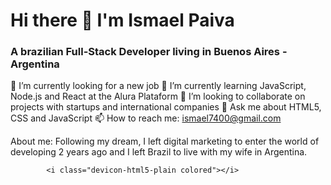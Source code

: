 # Hi there 👋 I'm Ismael Paiva

### A brazilian Full-Stack Developer living in Buenos Aires - Argentina


🔭 I’m currently looking for a new job
🌱 I’m currently learning JavaScript, Node.js and React at the Alura Plataform
👯 I’m looking to collaborate on projects with startups and international companies
💬 Ask me about HTML5, CSS and JavaScript
📫 How to reach me: ismael7400@gmail.com

About me: Following my dream, I left digital marketing to enter the world of developing 2 years ago and I left Brazil to live with my wife in Argentina.



            <i class="devicon-html5-plain colored"></i>
          
<!--
**ismapaiva/ismapaiva** is a ✨ _special_ ✨ repository because its `README.md` (this file) appears on your GitHub profile.

Here are some ideas to get you started:

- 🔭 I’m currently looking for a new job...
- 🌱 I’m currently learning ...
- 👯 I’m looking to collaborate on ...
- 🤔 I’m looking for help with ...
- 💬 Ask me about ...
- 📫 How to reach me: ...
- 😄 Pronouns: ...
- ⚡ Fun fact: ...
-->
